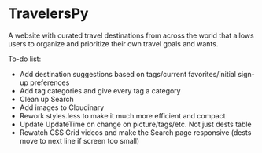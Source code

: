 # TravelersPy

A website with curated travel destinations from across the world that allows users to organize and prioritize their own travel goals and wants.

To-do list:
- Add destination suggestions based on tags/current favorites/initial sign-up preferences
- Add tag categories and give every tag a category
- Clean up Search
- Add images to Cloudinary
- Rework styles.less to make it much more efficient and compact
- Update UpdateTime on change on picture/tags/etc. Not just dests table
- Rewatch CSS Grid videos and make the Search page responsive (dests move to next line if screen too small)